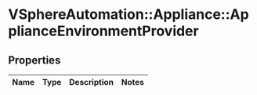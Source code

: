 # VSphereAutomation::Appliance::ApplianceEnvironmentProvider

## Properties
Name | Type | Description | Notes
------------ | ------------- | ------------- | -------------


